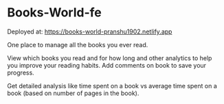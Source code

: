 # Books-World-fe

Deployed at: https://books-world-pranshu1902.netlify.app

One place to manage all the books you ever read.

View which books you read and for how long and other analytics to help you improve your reading habits. Add comments on book to save your progress.

Get detailed analysis like time spent on a book vs average time spent on a book (based on number of pages in the book).
